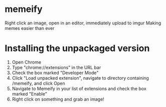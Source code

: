 # memeify
Right click an image, open in an editor, immediately upload to imgur
Making memes easier than ever

# Installing the unpackaged version
1. Open Chrome
2. Type "chrome://extensions" in the URL bar
3. Check the box marked "Developer Mode"
4. Click "Load unpacked extension", navigate to directory containing /memeify, and click Open
5. Navigate to Memeify in your list of extensions and check the box marked "Enable"
6. Right click on something and grab an image!
